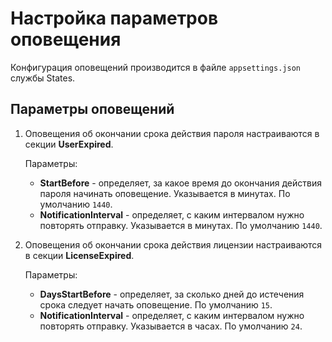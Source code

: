 # Настройка параметров оповещения

Конфигурация оповещений производится в файле `appsettings.json` службы States.

## Параметры оповещений

1. Оповещения об окончании срока действия пароля настраиваются в секции **UserExpired**.

   Параметры:
   * **StartBefore** - определяет, за какое время до окончания действия пароля начинать оповещение. Указывается в минутах. По умолчанию `1440`. 
   * **NotificationInterval** - определяет, с каким интервалом нужно повторять отправку. Указывается в минутах. По умолчанию `1440`.

3. Оповещения об окончании срока действия лицензии настраиваются в секции **LicenseExpired**.

   Параметры:
   * **DaysStartBefore** - определяет, за сколько дней до истечения срока следует начать оповещение. По умолчанию `15`. 
   * **NotificationInterval** - определяет, с каким интервалом нужно повторять отправку. Указывается в часах. По умолчанию `24`.